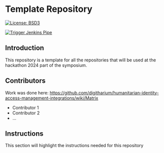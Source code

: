 # Template Repository
[![License: BSD3](https://img.shields.io/badge/License-BSD3-blue.svg)](https://opensource.org/license/bsd-3-clause/)

[![Trigger Jenkins Pipe](https://github.com/digitharium/hiami-synapse-element-keycloak/actions/workflows/main.yml/badge.svg)](https://github.com/digitharium/hiami-synapse-element-keycloak/actions/workflows/main.yml)

## Introduction
This repository is a template for all the repositories that will be used at the hackathon 2024 part of the symposium.

## Contributors
Work was done here: https://github.com/digitharium/humanitarian-identity-access-management-integrations/wiki/Matrix
* Contributor 1
* Contributor 2
* ...

## Instructions
This section will highlight the instructions needed for this repository

